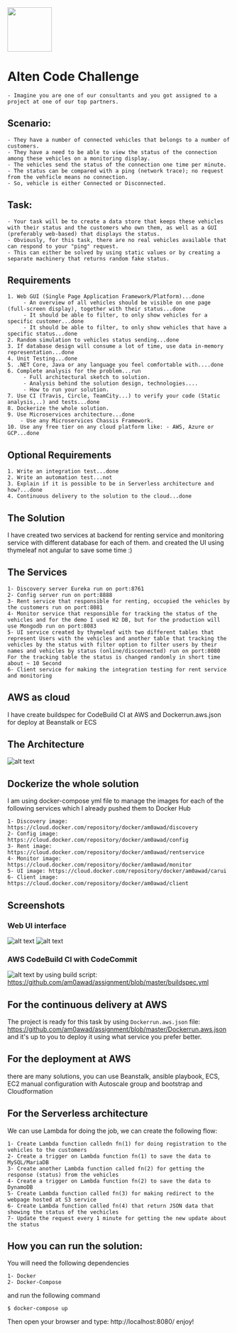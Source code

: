 <img src="https://github.com/am0awad/assignment/blob/master/images/screen_5.jpg" width="100">

# Alten Code Challenge

	- Imagine you are one of our consultants and you got assigned to a project at one of our top partners.

## Scenario:
	
	- They have a number of connected vehicles that belongs to a number of customers.
	- They have a need to be able to view the status of the connection among these vehicles on a monitoring display.
	- The vehicles send the status of the connection one time per minute.
	- The status can be compared with a ping (network trace); no request from the vehficle means no connection. 
	- So, vehicle is either Connected or Disconnected.

## Task:

	- Your task will be to create a data store that keeps these vehicles with their status and the customers who own them, as well as a GUI (preferably web-based) that displays the status.
	- Obviously, for this task, there are no real vehicles available that can respond to your "ping" request.
	- This can either be solved by using static values or by creating a separate machinery that returns random fake status.

## Requirements

	1. Web GUI (Single Page Application Framework/Platform)...done
		 - An overview of all vehicles should be visible on one page (full-screen display), together with their status...done
		 - It should be able to filter, to only show vehicles for a specific customer...done
		 - It should be able to filter, to only show vehicles that have a specific status...done
	2. Random simulation to vehicles status sending...done
	3. If database design will consume a lot of time, use data in-memory representation...done
	4. Unit Testing...done
	5. .NET Core, Java or any language you feel comfortable with....done
	6. Complete analysis for the problem...run
		 - Full architectural sketch to solution.
		 - Analysis behind the solution design, technologies....
		 - How to run your solution.
	7. Use CI (Travis, Circle, TeamCity...) to verify your code (Static analysis,..) and tests...done
	8. Dockerize the whole solution.
	9. Use Microservices architecture...done
		- Use any Microservices Chassis Framework.
	10. Use any free tier on any cloud platform like: - AWS, Azure or GCP...done

## Optional Requirements

	1. Write an integration test...done
	2. Write an automation test...not
	3. Explain if it is possible to be in Serverless architecture and how?...done
	4. Continuous delivery to the solution to the cloud...done

## The Solution
I have created two services at backend for renting service and monitoring service with different database for each of them.
and created the UI using thymeleaf not angular to save some time :)

## The Services

	1- Discovery server Eureka run on port:8761
	2- Config server run on port:8888
	3- Rent service that responsible for renting, occupied the vehicles by the customers run on port:8081
	4- Monitor service that responsible for tracking the status of the vehicles and for the demo I used H2 DB, but for the production will use Mongodb run on port:8083
	5- UI service created by thymeleaf with two different tables that represent Users with the vehicles and another table that tracking the vehicles by the status with filter option to filter users by their names and vehicles by status (online/disconnected) run on port:8080
	For the tracking table the status is changed randomly in short time about ~ 10 Second
	6- Client service for making the integration testing for rent service and monitoring
  
## AWS as cloud
I have create buildspec for CodeBuild CI at AWS and Dockerrun.aws.json for deploy at Beanstalk or ECS

## The Architecture

![alt text](https://github.com/am0awad/assignment/blob/master/images/screen_4.PNG)

## Dockerize the whole solution
I am using docker-compose yml file to manage the images for each of the following services which I already pushed them to Docker Hub

    1- Discovery image: https://cloud.docker.com/repository/docker/am0awad/discovery
    2- Config image: https://cloud.docker.com/repository/docker/am0awad/config
    3- Rent image: https://cloud.docker.com/repository/docker/am0awad/rentservice
    4- Monitor image: https://cloud.docker.com/repository/docker/am0awad/monitor
    5- UI image: https://cloud.docker.com/repository/docker/am0awad/carui
    6- Client image: https://cloud.docker.com/repository/docker/am0awad/client

## Screenshots
### Web UI interface
![alt text](https://github.com/am0awad/assignment/blob/master/images/screen_1.PNG)
![alt text](https://github.com/am0awad/assignment/blob/master/images/screen_2.PNG)

### AWS CodeBuild CI with CodeCommit  
![alt text](https://github.com/am0awad/assignment/blob/master/images/screen_3.PNG)
by using build script: https://github.com/am0awad/assignment/blob/master/buildspec.yml

## For the continuous delivery at AWS
The project is ready for this task by using `Dockerrun.aws.json` file: https://github.com/am0awad/assignment/blob/master/Dockerrun.aws.json
and it's up to you to deploy it using what service you prefer better.

## For the deployment at AWS
there are many solutions, you can use Beanstalk, ansible playbook, ECS, EC2 manual configuration with Autoscale group and bootstrap and Cloudformation

## For the Serverless architecture
We can use Lambda for doing the job, we can create the following flow:

	1- Create Lambda function calledn fn(1) for doing registration to the vehicles to the customers
	2- Create a trigger on Lambda function fn(1) to save the data to MySQL/MariaDB
	3- Create another Lambda function called fn(2) for getting the response (status) from the vehicles 
	4- Create a trigger on Lambda function fn(2) to save the data to DynamoDB
	5- Create Lambda function called fn(3) for making redirect to the webpage hosted at S3 service
	6- Create Lambda function called fn(4) that return JSON data that showing the status of the vechicles
	7- Update the request every 1 minute for getting the new update about the status

## How you can run the solution:
You will need the following dependencies

	1- Docker
	2- Docker-Compose
and run the following command

	$ docker-compose up

Then open your browser and type: http://localhost:8080/
enjoy!
